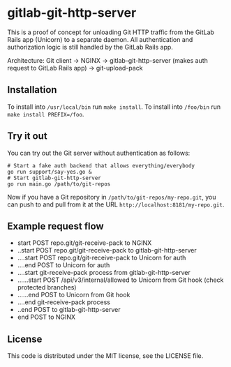 # gitlab-git-http-server

This is a proof of concept for unloading Git HTTP traffic from the
GitLab Rails app (Unicorn) to a separate daemon. All authentication
and authorization logic is still handled by the GitLab Rails app.

Architecture: Git client -> NGINX -> gitlab-git-http-server (makes
auth request to GitLab Rails app) -> git-upload-pack

## Installation

To install into `/usr/local/bin` run `make install`. To install
into `/foo/bin` run `make install PREFIX=/foo`.

## Try it out

You can try out the Git server without authentication as follows:

```
# Start a fake auth backend that allows everything/everybody
go run support/say-yes.go &
# Start gitlab-git-http-server
go run main.go /path/to/git-repos
```

Now if you have a Git repository in `/path/to/git-repos/my-repo.git`,
you can push to and pull from it at the URL
`http://localhost:8181/my-repo.git`.

## Example request flow

- start POST repo.git/git-receive-pack to NGINX
- ..start POST repo.git/git-receive-pack to gitlab-git-http-server
- ....start POST repo.git/git-receive-pack to Unicorn for auth
- ....end POST to Unicorn for auth
- ....start git-receive-pack process from gitlab-git-http-server
- ......start POST /api/v3/internal/allowed to Unicorn from Git hook (check protected branches)
- ......end POST to Unicorn from Git hook
- ....end git-receive-pack process
- ..end POST to gitlab-git-http-server
- end POST to NGINX

## License

This code is distributed under the MIT license, see the LICENSE file.
